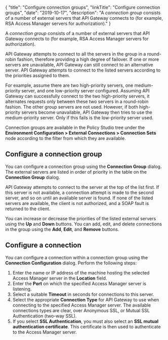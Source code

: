 {
"title": "Configure connection groups",
"linkTitle": "Configure connection groups",
"date": "2019-10-17",
"description": "A *connection group* consists of a number of external servers that API Gateway connects to (for example, RSA Access Manager servers for authorization)."
}
﻿

A *connection group* consists of a number of external servers that API Gateway connects to (for example, RSA Access Manager servers for authorization).

API Gateway attempts to connect to all the servers in the group in a round-robin fashion, therefore providing a high degree of failover. If one or more servers are unavailable, API Gateway can still connect to an alternative server. API Gateway attempts to connect to the listed servers according to the priorities assigned to them.

For example, assume there are two high-priority servers, one medium-priority server, and one low-priority server configured. Assuming API Gateway can successfully connect to the two high-priority servers, it alternates requests only between these two servers in a round-robin fashion. The other group servers are not used. However, if both high-priority servers become unavailable, API Gateway then tries to use the medium-priority server. Only if this fails is the low-priority server used.

Connection groups are available in the Policy Studio tree under the **Environment Configuration > External Connections > Connection Sets** node according to the filter from which they are available.

Configure a connection group
----------------------------

You can configure a connection group using the **Connection Group** dialog. The external servers are listed in order of priority in the table on the **Connection Group** dialog.

API Gateway attempts to connect to the server at the top of the list first. If this server is not available, a connection attempt is made to the second server, and so on until an available server is found. If none of the listed servers are available, the client is not authorized, and a SOAP fault is returned to the client.

You can increase or decrease the priorities of the listed external servers using the **Up** and **Down** buttons. You can add, edit, and delete connections in the group using the **Add**, **Edit**, and **Remove** buttons.

Configure a connection
----------------------

You can configure a connection within a connection group using the **Connection Configuration** dialog. Perform the following steps:

1.  Enter the name or IP address of the machine hosting the selected Access Manager server in the **Location** field.
2.  Enter the **Port** on which the specified Access Manager server is listening.
3.  Select a suitable **Timeout** in seconds for connections to this server.
4.  Select the appropriate **Connection Type** for API Gateway to use when connecting to the specified Access Manager server. The available connections types are clear, over Anonymous SSL, or Mutual SSL Authentication (two-way SSL).
5.  If you select **SSL Authentication**, you must also select an **SSL mutual authentication certificate**. This certificate is then used to authenticate to the Access Manager server.

